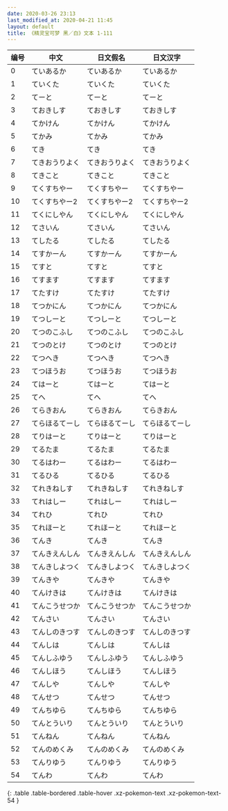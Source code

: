 ```yaml
---
date: 2020-03-26 23:13
last_modified_at: 2020-04-21 11:45
layout: default
title: 《精灵宝可梦 黑／白》文本 1-111
---
```

| 编号 | 中文 | 日文假名 | 日文汉字 |
| ---- | ---- | ---- | --- |
| 0 | ていあるか | ていあるか | ていあるか |
| 1 | ていくた | ていくた | ていくた |
| 2 | てーと | てーと | てーと |
| 3 | ておきしす | ておきしす | ておきしす |
| 4 | てかけん | てかけん | てかけん |
| 5 | てかみ | てかみ | てかみ |
| 6 | てき | てき | てき |
| 7 | てきおうりよく | てきおうりよく | てきおうりよく |
| 8 | てきこと | てきこと | てきこと |
| 9 | てくすちやー | てくすちやー | てくすちやー |
| 10 | てくすちやー2 | てくすちやー2 | てくすちやー2 |
| 11 | てくにしやん | てくにしやん | てくにしやん |
| 12 | てさいん | てさいん | てさいん |
| 13 | てしたる | てしたる | てしたる |
| 14 | てすかーん | てすかーん | てすかーん |
| 15 | てすと | てすと | てすと |
| 16 | てすます | てすます | てすます |
| 17 | てたすけ | てたすけ | てたすけ |
| 18 | てつかにん | てつかにん | てつかにん |
| 19 | てつしーと | てつしーと | てつしーと |
| 20 | てつのこふし | てつのこふし | てつのこふし |
| 21 | てつのとけ | てつのとけ | てつのとけ |
| 22 | てつへき | てつへき | てつへき |
| 23 | てつほうお | てつほうお | てつほうお |
| 24 | てはーと | てはーと | てはーと |
| 25 | てへ | てへ | てへ |
| 26 | てらきおん | てらきおん | てらきおん |
| 27 | てらほるてーし | てらほるてーし | てらほるてーし |
| 28 | てりはーと | てりはーと | てりはーと |
| 29 | てるたま | てるたま | てるたま |
| 30 | てるはわー | てるはわー | てるはわー |
| 31 | てるひる | てるひる | てるひる |
| 32 | てれきねしす | てれきねしす | てれきねしす |
| 33 | てれはしー | てれはしー | てれはしー |
| 34 | てれひ | てれひ | てれひ |
| 35 | てれほーと | てれほーと | てれほーと |
| 36 | てんき | てんき | てんき |
| 37 | てんきえんしん | てんきえんしん | てんきえんしん |
| 38 | てんきしよつく | てんきしよつく | てんきしよつく |
| 39 | てんきや | てんきや | てんきや |
| 40 | てんけきは | てんけきは | てんけきは |
| 41 | てんこうせつか | てんこうせつか | てんこうせつか |
| 42 | てんさい | てんさい | てんさい |
| 43 | てんしのきつす | てんしのきつす | てんしのきつす |
| 44 | てんしは | てんしは | てんしは |
| 45 | てんしふゆう | てんしふゆう | てんしふゆう |
| 46 | てんしほう | てんしほう | てんしほう |
| 47 | てんしや | てんしや | てんしや |
| 48 | てんせつ | てんせつ | てんせつ |
| 49 | てんちゆら | てんちゆら | てんちゆら |
| 50 | てんとういり | てんとういり | てんとういり |
| 51 | てんねん | てんねん | てんねん |
| 52 | てんのめくみ | てんのめくみ | てんのめくみ |
| 53 | てんりゆう | てんりゆう | てんりゆう |
| 54 | てんわ | てんわ | てんわ |
{: .table .table-bordered .table-hover .xz-pokemon-text .xz-pokemon-text-54 }